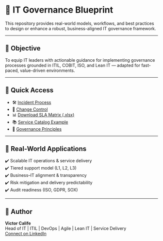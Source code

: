 # 📘 IT Governance Blueprint

This repository provides real-world models, workflows, and best practices to design or enhance a robust, business-aligned IT governance framework.

---

## 🎯 Objective

To equip IT leaders with actionable guidance for implementing governance processes grounded in ITIL, COBIT, ISO, and Lean IT — adapted for fast-paced, value-driven environments.

---

## 📂 Quick Access

- 🛠 [Incident Process](./incident-process.md)  
- 🔁 [Change Control](./change-control.md)  
- 📊 [Download SLA Matrix (.xlsx)](./sla-matrix.xlsx)  
- 📚 [Service Catalog Example](./service-catalog-example.md)  
- 🧭 [Governance Principles](./governance-principles.md)

---

## 🚀 Real-World Applications

✔️ Scalable IT operations & service delivery  
✔️ Tiered support model (L1, L2, L3)  
✔️ Business–IT alignment & transparency  
✔️ Risk mitigation and delivery predictability  
✔️ Audit readiness (ISO, GDPR, SOX)

---

## 👤 Author

**Victor Calife**  
Head of IT | ITIL | DevOps | Agile | Lean IT | Service Delivery  
[Connect on LinkedIn](https://www.linkedin.com/in/victorcalife)
